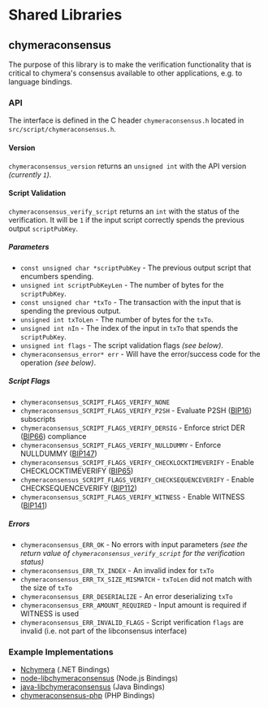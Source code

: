 Shared Libraries
================

## chymeraconsensus

The purpose of this library is to make the verification functionality that is critical to chymera's consensus available to other applications, e.g. to language bindings.

### API

The interface is defined in the C header `chymeraconsensus.h` located in `src/script/chymeraconsensus.h`.

#### Version

`chymeraconsensus_version` returns an `unsigned int` with the API version *(currently `1`)*.

#### Script Validation

`chymeraconsensus_verify_script` returns an `int` with the status of the verification. It will be `1` if the input script correctly spends the previous output `scriptPubKey`.

##### Parameters
- `const unsigned char *scriptPubKey` - The previous output script that encumbers spending.
- `unsigned int scriptPubKeyLen` - The number of bytes for the `scriptPubKey`.
- `const unsigned char *txTo` - The transaction with the input that is spending the previous output.
- `unsigned int txToLen` - The number of bytes for the `txTo`.
- `unsigned int nIn` - The index of the input in `txTo` that spends the `scriptPubKey`.
- `unsigned int flags` - The script validation flags *(see below)*.
- `chymeraconsensus_error* err` - Will have the error/success code for the operation *(see below)*.

##### Script Flags
- `chymeraconsensus_SCRIPT_FLAGS_VERIFY_NONE`
- `chymeraconsensus_SCRIPT_FLAGS_VERIFY_P2SH` - Evaluate P2SH ([BIP16](https://github.com/chymera/bips/blob/master/bip-0016.mediawiki)) subscripts
- `chymeraconsensus_SCRIPT_FLAGS_VERIFY_DERSIG` - Enforce strict DER ([BIP66](https://github.com/chymera/bips/blob/master/bip-0066.mediawiki)) compliance
- `chymeraconsensus_SCRIPT_FLAGS_VERIFY_NULLDUMMY` - Enforce NULLDUMMY ([BIP147](https://github.com/chymera/bips/blob/master/bip-0147.mediawiki))
- `chymeraconsensus_SCRIPT_FLAGS_VERIFY_CHECKLOCKTIMEVERIFY` - Enable CHECKLOCKTIMEVERIFY ([BIP65](https://github.com/chymera/bips/blob/master/bip-0065.mediawiki))
- `chymeraconsensus_SCRIPT_FLAGS_VERIFY_CHECKSEQUENCEVERIFY` - Enable CHECKSEQUENCEVERIFY ([BIP112](https://github.com/chymera/bips/blob/master/bip-0112.mediawiki))
- `chymeraconsensus_SCRIPT_FLAGS_VERIFY_WITNESS` - Enable WITNESS ([BIP141](https://github.com/chymera/bips/blob/master/bip-0141.mediawiki))

##### Errors
- `chymeraconsensus_ERR_OK` - No errors with input parameters *(see the return value of `chymeraconsensus_verify_script` for the verification status)*
- `chymeraconsensus_ERR_TX_INDEX` - An invalid index for `txTo`
- `chymeraconsensus_ERR_TX_SIZE_MISMATCH` - `txToLen` did not match with the size of `txTo`
- `chymeraconsensus_ERR_DESERIALIZE` - An error deserializing `txTo`
- `chymeraconsensus_ERR_AMOUNT_REQUIRED` - Input amount is required if WITNESS is used
- `chymeraconsensus_ERR_INVALID_FLAGS` - Script verification `flags` are invalid (i.e. not part of the libconsensus interface)

### Example Implementations
- [Nchymera](https://github.com/MetacoSA/Nchymera/blob/5e1055cd7c4186dee4227c344af8892aea54faec/Nchymera/Script.cs#L979-#L1031) (.NET Bindings)
- [node-libchymeraconsensus](https://github.com/bitpay/node-libchymeraconsensus) (Node.js Bindings)
- [java-libchymeraconsensus](https://github.com/dexX7/java-libchymeraconsensus) (Java Bindings)
- [chymeraconsensus-php](https://github.com/Bit-Wasp/chymeraconsensus-php) (PHP Bindings)
